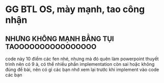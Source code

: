 # GG BTL OS, mày mạnh, tao công nhận

## NHƯNG KHÔNG MẠNH BẰNG TỤI TAOOOOOOOOOOOOOOOO

code này 10 điểm các fen nhé, nhưng mà đó quên làm powerpoint thuyết trình nên có 9 à, có thể nhiều phần implementation còn sai hoặc không đúng đề bài, nên có gì các bạn nhớ xem lại trước khi implement vào code các bạn
